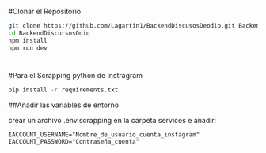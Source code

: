 #Clonar el Repositorio


```bash
git clone https://github.com/Lagartin1/BackendDiscusosDeodio.git BackendDiscursosOdio
cd BackendDiscursosOdio
npm install
npm run dev
```

#


#Para el Scrapping python de instragram 

```bash
pip install -r requirements.txt
```
##Añadir las variables de entorno

crear un archivo .env.scrapping  en la carpeta services e
añadir:

```
IACCOUNT_USERNAME="Nombre_de_usuario_cuenta_instagram"
IACCOUNT_PASSWORD="Contraseña_cuenta"
```

